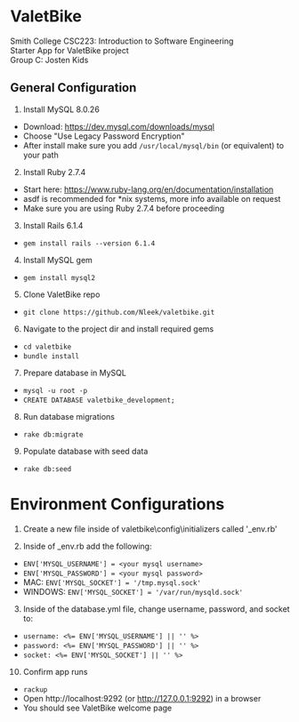 # ValetBike

Smith College CSC223: Introduction to Software Engineering\
Starter App for ValetBike project\
Group C: Josten Kids

## General Configuration
1. Install MySQL 8.0.26
* Download: https://dev.mysql.com/downloads/mysql
* Choose "Use Legacy Password Encryption"
* After install make sure you add `/usr/local/mysql/bin` (or equivalent) to your path

2. Install Ruby 2.7.4
* Start here: https://www.ruby-lang.org/en/documentation/installation
* asdf is recommended for *nix systems, more info available on request
* Make sure you are using Ruby 2.7.4 before proceeding

3. Install Rails 6.1.4
* `gem install rails --version 6.1.4`

4. Install MySQL gem
* `gem install mysql2`

5. Clone ValetBike repo
* `git clone https://github.com/Nleek/valetbike.git`

6. Navigate to the project dir and install required gems
* `cd valetbike`
* `bundle install`

7. Prepare database in MySQL
* `mysql -u root -p`
* `CREATE DATABASE valetbike_development;`

8. Run database migrations
* `rake db:migrate`

9. Populate database with seed data
* `rake db:seed`

# Environment Configurations
1. Create a new file inside of valetbike\config\initializers called '_env.rb'

2. Inside of _env.rb add the following:
* `ENV['MYSQL_USERNAME'] = <your mysql username>`
* `ENV['MYSQL_PASSWORD'] = <your mysql password>`
* MAC: `ENV['MYSQL_SOCKET'] = '/tmp.mysql.sock'` 
* WINDOWS: `ENV['MYSQL_SOCKET'] = '/var/run/mysqld.sock'`

3. Inside of the database.yml file, change username, password, and socket to:
* `username: <%= ENV['MYSQL_USERNAME'] || '' %>`
* `password: <%= ENV['MYSQL_PASSWORD'] || '' %>`
* `socket: <%= ENV['MYSQL_SOCKET'] || '' %>`

10. Confirm app runs
* `rackup`
* Open http://localhost:9292 (or http://127.0.0.1:9292) in a browser
* You should see ValetBike welcome page

